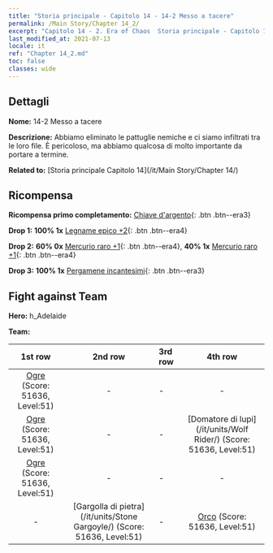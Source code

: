 ```yaml
---
title: "Storia principale - Capitolo 14 - 14-2 Messo a tacere"
permalink: /Main Story/Chapter 14_2/
excerpt: "Capitolo 14 - 2. Era of Chaos  Storia principale - Capitolo 14_2. 14-2 Messo a tacere"
last_modified_at: 2021-07-13
locale: it
ref: "Chapter 14_2.md"
toc: false
classes: wide
---
```


## Dettagli

 **Nome:** 14-2 Messo a tacere

 **Descrizione:** Abbiamo eliminato le pattuglie nemiche e ci siamo infiltrati tra le loro file. È pericoloso, ma abbiamo qualcosa di molto importante da portare a termine.

 **Related to:** [Storia principale Capitolo 14](/it/Main Story/Chapter 14/)

## Ricompensa

 **Ricompensa primo completamento:** [Chiave d'argento](/ItemsIT/con_693/){: .btn .btn--era3}

 **Drop 1:** **100% 1x** [Legname epico +2](/ItemsIT/mat_48/){: .btn .btn--era4}

 **Drop 2:** **60% 0x** [Mercurio raro +1](/ItemsIT/mat_42/){: .btn .btn--era4}, **40% 1x** [Mercurio raro +1](/ItemsIT/mat_42/){: .btn .btn--era4}

 **Drop 3:** **100% 1x** [Pergamene incantesimi](/ItemsIT/con_694/){: .btn .btn--era3}


## Fight against Team
 **Hero:** h_Adelaide

 **Team:**


  | 1st row | 2nd row | 3rd row | 4th row |
  |:----:|:----:|:----|:----:|
  | [Ogre](/it/units/Ogre/) (Score: 51636, Level:51)  | - | - | - |
  | [Ogre](/it/units/Ogre/) (Score: 51636, Level:51)  | - | - | [Domatore di lupi](/it/units/Wolf Rider/) (Score: 51636, Level:51)  |
  | [Ogre](/it/units/Ogre/) (Score: 51636, Level:51)  | - | - | - |
  | - | [Gargolla di pietra](/it/units/Stone Gargoyle/) (Score: 51636, Level:51)  | - | [Orco](/it/units/Orc/) (Score: 51636, Level:51)  |


